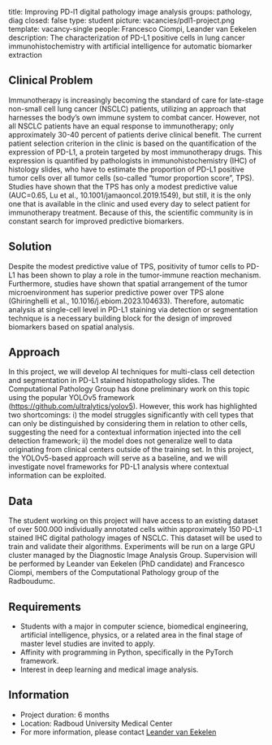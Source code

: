title: Improving PD-l1 digital pathology image analysis
groups: pathology, diag
closed: false
type: student
picture: vacancies/pdl1-project.png
template: vacancy-single
people: Francesco Ciompi, Leander van Eekelen
description: The characterization of PD-L1 positive cells in lung cancer immunohistochemistry with artificial intelligence for automatic biomarker extraction

## Clinical Problem
Immunotherapy is increasingly becoming the standard of care for late-stage non-small cell lung cancer (NSCLC) patients, utilizing an approach that harnesses the body’s own immune system to combat cancer. However, not all NSCLC patients have an equal response to immunotherapy; only approximately 30-40 percent of patients derive clinical benefit. The current patient selection criterion in the clinic is based on the quantification of the expression of PD-L1, a protein targeted by most immunotherapy drugs. This expression is quantified by pathologists in immunohistochemistry (IHC) of histology slides, who have to estimate the proportion of PD-L1 positive tumor cells over all tumor cells (so-called “tumor proportion score”, TPS). Studies have shown that the TPS has only a modest predictive value (AUC=0.65, Lu et al., 10.1001/jamaoncol.2019.1549), but still, it is the only one that is available in the clinic and used every day to select patient for immunotherapy treatment. Because of this, the scientific community is in constant search for improved predictive biomarkers. 

## Solution
Despite the modest predictive value of TPS, positivity of tumor cells to PD-L1 has been shown to play a role in the tumor-immune reaction mechanism. Furthermore, studies have shown that spatial arrangement of the tumor microenvironment has superior predictive power over TPS alone (Ghiringhelli et al., 10.1016/j.ebiom.2023.104633). Therefore, automatic analysis at single-cell level in PD-L1 staining via detection or segmentation technique is a necessary building block for the design of improved biomarkers based on spatial analysis. 

## Approach
In this project, we will develop AI techniques for multi-class cell detection and segmentation in PD-L1 stained histopathology slides. The Computational Pathology Group has done preliminary work on this topic using the popular YOLOv5 framework (https://github.com/ultralytics/yolov5). However, this work has highlighted two shortcomings: i) the model struggles significantly with cell types that can only be distinguished by considering them in relation to other cells, suggesting the need for a contextual information injected into the cell detection framework; ii) the model does not generalize well to data originating from clinical centers outside of the training set. In this project, the YOLOv5-based approach will serve as a baseline, and we will investigate novel frameworks for PD-L1 analysis where contextual information can be exploited.  

## Data
The student working on this project will have access to an existing dataset of over 500.000 individually annotated cells within approximately 150 PD-L1 stained IHC digital pathology images of NSCLC. This dataset will be used to train and validate their algorithms. Experiments will be run on a large GPU cluster managed by the Diagnostic Image Analysis Group. Supervision will be performed by Leander van Eekelen (PhD candidate) and Francesco Ciompi, members of the Computational Pathology group of the Radboudumc.


## Requirements
-	Students with a major in computer science, biomedical engineering, artificial intelligence, physics, or a related area in the final stage of master level studies are invited to apply.
-	Affinity with programming in Python, specifically in the PyTorch framework.
-	Interest in deep learning and medical image analysis.

## Information
-	Project duration: 6 months
-	Location: Radboud University Medical Center
-	For more information, please contact [Leander van Eekelen](mailto:leander.vaneekelen@radboudumc.nl)
